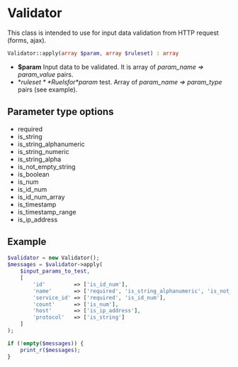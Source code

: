 # Validator
This class is intended to use for input data validation from HTTP request (forms, ajax).
```php
Validator::apply(array $param, array $ruleset) : array
```
* **$param** Input data to be validated. It is array of *param_name => param_value* pairs. 
* **$ruleset** Ruels for *$param* test. Array of *param_name => param_type* pairs (see example).
## Parameter type options
* required
* is_string
* is_string_alphanumeric
* is_string_numeric
* is_string_alpha
* is_not_empty_string
* is_boolean
* is_num
* is_id_num
* is_id_num_array
* is_timestamp
* is_timestamp_range
* is_ip_address
## Example
```php
$validator = new Validator();
$messages = $validator->apply(
    $input_params_to_test,
    [
        'id'         => ['is_id_num'],
        'name'       => ['required', 'is_string_alphanumeric', 'is_not_empty_string'],
        'service_id' => ['required', 'is_id_num'],
        'count'      => ['is_num'],
        'host'       => ['is_ip_address'],
        'protocol'   => ['is_string']
    ]
);

if (!empty($messages)) {
    print_r($messages);
}
```
